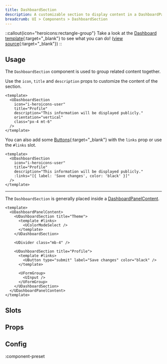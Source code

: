 ```yaml
---
title: DashboardSection
description: A customizable section to display content in a DashboardPanelContent.
breadcrumb: UI > Components > DashboardSection
---
```


::callout{icon="heroicons:rectangle-group"}
Take a look at the [Dashboard template](sse-dashboard.netlify.app/settings){:target="\_blank"} to see what you can do! ([view source](https://github.com/sseuniverse/starter/blob/master/dashboard/app/pages/settings/index.vue#L49){:target="\_blank"})
::

## Usage

The `DashboardSection` component is used to group related content together.

Use the `icon`, `title` and `description` props to customize the content of the section.

```vue [example.vue]
<template>
  <UDashboardSection
    icon="i-heroicons-user"
    title="Profile"
    description="This information will be displayed publicly."
    orientation="vertical"
    class="px-4 mt-6"
  />
</template>
```

You can also add some [Buttons](https://ui.nuxt.com/components/button){:target="\_blank"} with the `links` prop or use the `#links` slot.

```vue [example.vue]
<template>
  <UDashboardSection
    icon="i-heroicons-user"
    title="Profile"
    description="This information will be displayed publicly."
    :links="[{ label: 'Save changes', color: 'black' }]"
  />
</template>
```

<hr />

The `DashboardSection` is generally placed inside a [DashboardPanelContent](/ui/components/dashboard-panel-content).

```vue [pages/settings/index.vue]
<template>
  <UDashboardPanelContent>
    <UDashboardSection title="Theme">
      <template #links>
        <UColorModeSelect />
      </template>
    </UDashboardSection>

    <UDivider class="mb-4" />

    <UDashboardSection title="Profile">
      <template #links>
        <UButton type="submit" label="Save changes" color="black" />
      </template>

      <UFormGroup>
        <UInput />
      </UFormGroup>
    </UDashboardSection>
  </UDashboardPanelContent>
</template>
```

## Slots

<!-- component-slots -->

## Props

<!-- components-props -->

## Config

:component-preset
